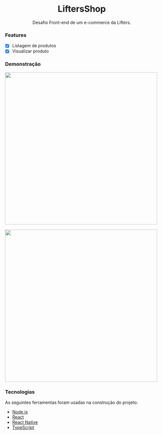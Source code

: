 <h1 align="center">LiftersShop</h1>
<p align="center">Desafio Front-end de um e-commerce da Lifters.</p>

### Features

- [x] Listagem de produtos
- [x] Visualizar produto

### Demonstração
<div> 
  <img src="https://github.com/Flavianny/LiftersShop/assets/56006591/b0469511-d49f-4fbd-92ea-eef866f61880" width="500">
</div>
<br>
<div> 
  <img src="https://github.com/Flavianny/LiftersShop/assets/56006591/4243ea41-7ae4-4892-b3b2-b247e49df209" width="500">
</div>

### Tecnologias

As seguintes ferramentas foram usadas na construção do projeto:

- [Node.js](https://nodejs.org/en/)
- [React](https://pt-br.reactjs.org/)
- [React Native](https://reactnative.dev/)
- [TypeScript](https://www.typescriptlang.org/)


